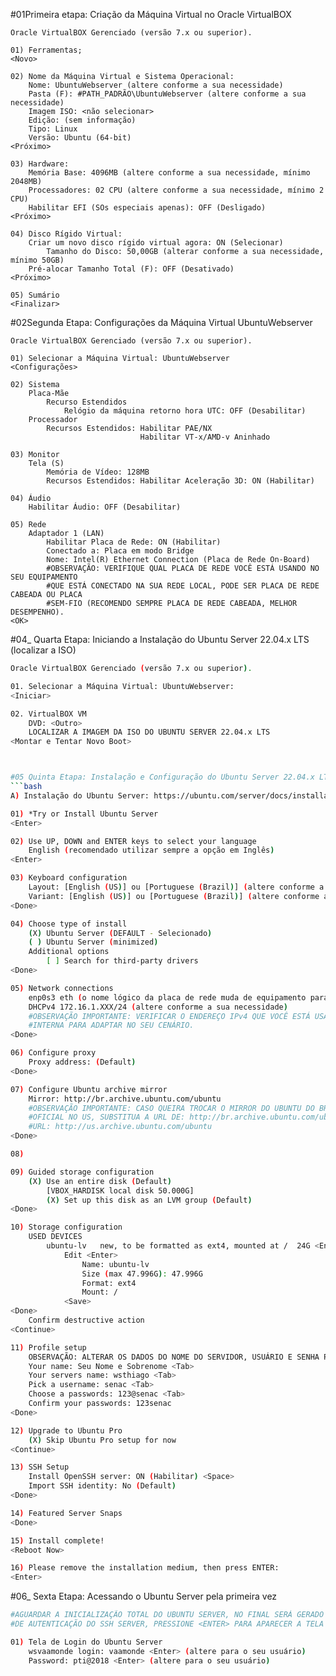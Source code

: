 
#01Primeira etapa: Criação da Máquina Virtual no Oracle VirtualBOX

```
Oracle VirtualBOX Gerenciado (versão 7.x ou superior).

01) Ferramentas;	
<Novo>

02) Nome da Máquina Virtual e Sistema Operacional:
	Nome: UbuntuWebserver (altere conforme a sua necessidade)
	Pasta (F): #PATH_PADRÃO\UbuntuWebserver (altere conforme a sua necessidade)
	Imagem ISO: <não selecionar>
	Edição: (sem informação)
	Tipo: Linux
	Versão: Ubuntu (64-bit)
<Próximo>

03) Hardware:
	Memória Base: 4096MB (altere conforme a sua necessidade, mínimo 2048MB)
	Processadores: 02 CPU (altere conforme a sua necessidade, mínimo 2 CPU)
	Habilitar EFI (SOs especiais apenas): OFF (Desligado)
<Próximo>

04) Disco Rígido Virtual:
	Criar um novo disco rígido virtual agora: ON (Selecionar)
		Tamanho do Disco: 50,00GB (alterar conforme a sua necessidade, mínimo 50GB)
	Pré-alocar Tamanho Total (F): OFF (Desativado) 
<Próximo>

05) Sumário
<Finalizar>

```

#02Segunda Etapa: Configurações da Máquina Virtual UbuntuWebserver

```
Oracle VirtualBOX Gerenciado (versão 7.x ou superior).

01) Selecionar a Máquina Virtual: UbuntuWebserver
<Configurações>

02) Sistema
	Placa-Mãe
		Recurso Estendidos
			Relógio da máquina retorno hora UTC: OFF (Desabilitar)
	Processador
        Recursos Estendidos: Habilitar PAE/NX
                             Habilitar VT-x/AMD-v Aninhado 

03) Monitor
	Tela (S)
		Memória de Vídeo: 128MB
		Recursos Estendidos: Habilitar Aceleração 3D: ON (Habilitar)

04) Áudio
	Habilitar Áudio: OFF (Desabilitar)

05) Rede
	Adaptador 1 (LAN)
		Habilitar Placa de Rede: ON (Habilitar)
		Conectado a: Placa em modo Bridge
		Nome: Intel(R) Ethernet Connection (Placa de Rede On-Board)
		#OBSERVAÇÃO: VERIFIQUE QUAL PLACA DE REDE VOCÊ ESTÁ USANDO NO SEU EQUIPAMENTO
		#QUE ESTÁ CONECTADO NA SUA REDE LOCAL, PODE SER PLACA DE REDE CABEADA OU PLACA
		#SEM-FIO (RECOMENDO SEMPRE PLACA DE REDE CABEADA, MELHOR DESEMPENHO).
<OK>
```


#04_ Quarta Etapa: Iniciando a Instalação do Ubuntu Server 22.04.x LTS (localizar a ISO)
```bash
Oracle VirtualBOX Gerenciado (versão 7.x ou superior).

01. Selecionar a Máquina Virtual: UbuntuWebserver: 
<Iniciar>

02. VirtualBOX VM	
	DVD: <Outro>
	LOCALIZAR A IMAGEM DA ISO DO UBUNTU SERVER 22.04.x LTS
<Montar e Tentar Novo Boot>



#05 Quinta Etapa: Instalação e Configuração do Ubuntu Server 22.04.x LTS<br>
```bash
A) Instalação do Ubuntu Server: https://ubuntu.com/server/docs/installation

01) *Try or Install Ubuntu Server
<Enter>

02) Use UP, DOWN and ENTER keys to select your language
	English (recomendado utilizar sempre a opção em Inglês)
<Enter>

03) Keyboard configuration
	Layout: [English (US)] ou [Portuguese (Brazil)] (altere conforme a sua necessidade)
	Variant: [English (US)] ou [Portuguese (Brazil)] (altere conforme a sua necessidade)
<Done>

04) Choose type of install
	(X) Ubuntu Server (DEFAULT - Selecionado)
	( ) Ubuntu Server (minimized)
	Additional options
		[ ] Search for third-party drivers
<Done>

05) Network connections
	enp0s3 eth (o nome lógico da placa de rede muda de equipamento para equipamento)
	DHCPv4 172.16.1.XXX/24 (altere conforme a sua necessidade)
	#OBSERVAÇÃO IMPORTANTE: VERIFICAR O ENDEREÇO IPv4 QUE VOCÊ ESTÁ USANDO NA SUA REDE 
	#INTERNA PARA ADAPTAR NO SEU CENÁRIO.
<Done>

06) Configure proxy
	Proxy address: (Default)
<Done>

07) Configure Ubuntu archive mirror
	Mirror: http://br.archive.ubuntu.com/ubuntu
	#OBSERVAÇÃO IMPORTANTE: CASO QUEIRA TROCAR O MIRROR DO UBUNTU DO BRASIL PARA O
	#OFICIAL NO US, SUBSTITUA A URL DE: http://br.archive.ubuntu.com/ubuntu PARA A
	#URL: http://us.archive.ubuntu.com/ubuntu
<Done>

08) 

09) Guided storage configuration
	(X) Use an entire disk (Default)
		[VBOX_HARDISK local disk 50.000G]
		(X) Set up this disk as an LVM group (Default)
<Done>

10) Storage configuration
	USED DEVICES
		ubuntu-lv	new, to be formatted as ext4, mounted at /	24G <Enter>
			Edit <Enter>
				Name: ubuntu-lv
				Size (max 47.996G): 47.996G
				Format: ext4
				Mount: /
			<Save>
<Done>
	Confirm destructive action
<Continue>

11) Profile setup
	OBSERVAÇÃO: ALTERAR OS DADOS DO NOME DO SERVIDOR, USUÁRIO E SENHA PARA O SEU CENÁRIO.
	Your name: Seu Nome e Sobrenome <Tab>
	Your servers name: wsthiago <Tab>
	Pick a username: senac <Tab>
	Choose a passwords: 123@senac <Tab>
	Confirm your passwords: 123senac
<Done>

12) Upgrade to Ubuntu Pro
	(X) Skip Ubuntu Pro setup for now
<Continue>

13) SSH Setup
	Install OpenSSH server: ON (Habilitar) <Space>
	Import SSH identity: No (Default)
<Done>

14) Featured Server Snaps
<Done>

15) Install complete!
<Reboot Now>

16) Please remove the installation medium, then press ENTER:
<Enter>
```

#06_ Sexta Etapa: Acessando o Ubuntu Server pela primeira vez<br>
```bash
#AGUARDAR A INICIALIZAÇÃO TOTAL DO UBUNTU SERVER, NO FINAL SERÁ GERADO VÁRIAS CHAVES 
#DE AUTENTICAÇÃO DO SSH SERVER, PRESSIONE <ENTER> PARA APARECER A TELA DE LOGIN.

01) Tela de Login do Ubuntu Server
	wsvaamonde login: vaamonde <Enter> (altere para o seu usuário)
	Password: pti@2018 <Enter> (altere para o seu usuário)
```
